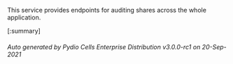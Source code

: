 






This service provides endpoints for auditing shares across the whole application.

[:summary]

###### Auto generated by Pydio Cells Enterprise Distribution v3.0.0-rc1 on 20-Sep-2021

